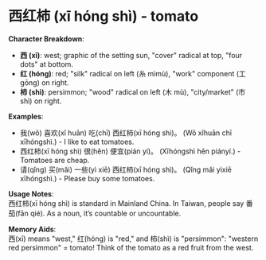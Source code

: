 # **西红柿 (xī hóng shì) - tomato**

**Character Breakdown**:  
- **西 (xī)**: west; graphic of the setting sun, "cover" radical at top, "four dots" at bottom.  
- **红 (hóng)**: red; "silk" radical on left (糸 mìmù), "work" component (工 gōng) on right.  
- **柿 (shì)**: persimmon; "wood" radical on left (木 mù), "city/market" (市 shì) on right.

**Examples**:  
- 我(wǒ) 喜欢(xǐ huān) 吃(chī) 西红柿(xī hóng shì)。 (Wǒ xǐhuān chī xīhóngshì.) - I like to eat tomatoes.  
- 西红柿(xī hóng shì) 很(hěn) 便宜(pián yí)。 (Xīhóngshì hěn piányí.) - Tomatoes are cheap.  
- 请(qǐng) 买(mǎi) 一些(yì xiē) 西红柿(xī hóng shì)。 (Qǐng mǎi yìxiē xīhóngshì.) - Please buy some tomatoes.

**Usage Notes**:  
西红柿(xī hóng shì) is standard in Mainland China. In Taiwan, people say 番茄(fān qié). As a noun, it’s countable or uncountable.

**Memory Aids**:  
西(xī) means "west," 红(hóng) is "red," and 柿(shì) is "persimmon": "western red persimmon" = tomato! Think of the tomato as a red fruit from the west.